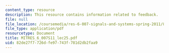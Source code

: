 ```yaml
---
content_type: resource
description: This resource contains information related to feedback.
file: null
file_location: /coursemedia/res-6-007-signals-and-systems-spring-2011/82de27f7726dfe97743f781d2db2faa9_MITRES_6_007S11_lec25.pdf
file_type: application/pdf
resourcetype: Document
title: MITRES_6_007S11_lec25.pdf
uid: 82de27f7-726d-fe97-743f-781d2db2faa9
---
```

